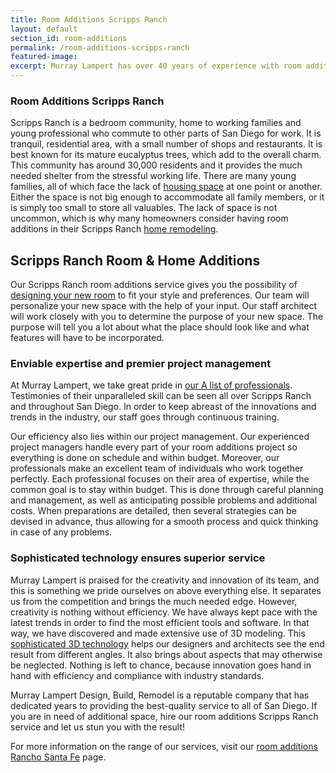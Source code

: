 ```yaml
---
title: Room Additions Scripps Ranch
layout: default
section_id: room-additions
permalink: /room-additions-scripps-ranch
featured-image:
excerpt: Murray Lampert has over 40 years of experience with room additions in Scripps Ranch, San Diego. Take your Scripps Ranch home addition to the next level with us.
---
```


<h3>Room Additions Scripps Ranch</h3>
Scripps Ranch is a bedroom community, home to working families and young professional who commute to other parts of San Diego for work. It is tranquil, residential area, with a small number of shops and restaurants. It is best known for its mature eucalyptus trees, which add to the overall charm. This community has around 30,000 residents and it provides the much needed shelter from the stressful working life. There are many young families, all of which face the lack of <a href="http://murraylampert.com/san-diego-room-additions/">housing space</a> at one point or another. Either the space is not big enough to accommodate all family members, or it is simply too small to store all valuables. The lack of space is not uncommon, which is why many homeowners consider having room additions in their Scripps Ranch <a href="http://murraylampert.com/">home remodeling</a>.

## Scripps Ranch Room & Home Additions

Our Scripps Ranch room additions service gives you the possibility of <a href="http://murraylampert.com/san-diego-home-design-serivces/">designing your new room</a> to fit your style and preferences. Our team will personalize your new space with the help of your input. Our staff architect will work closely with you to determine the purpose of your new space. The purpose will tell you a lot about what the place should look like and what features will have to be incorporated.
<h3>Enviable expertise and premier project management</h3>
At Murray Lampert, we take great pride in <a href="http://murraylampert.com/about-murray-lampert-design-build-remodel/">our A list of professionals</a>. Testimonies of their unparalleled skill can be seen all over Scripps Ranch and throughout San Diego. In order to keep abreast of the innovations and trends in the industry, our staff goes through continuous training.

Our efficiency also lies within our project management. Our experienced project managers handle every part of your room additions project so everything is done on schedule and within budget. Moreover, our professionals make an excellent team of individuals who work together perfectly. Each professional focuses on their area of expertise, while the common goal is to stay within budget. This is done through careful planning and management, as well as anticipating possible problems and additional costs. When preparations are detailed, then several strategies can be devised in advance, thus allowing for a smooth process and quick thinking in case of any problems.
<h3>Sophisticated technology ensures superior service</h3>
Murray Lampert is praised for the creativity and innovation of its team, and this is something we pride ourselves on above everything else. It separates us from the competition and brings the much needed edge. However, creativity is nothing without efficiency. We have always kept pace with the latest trends in order to find the most efficient tools and software. In that way, we have discovered and made extensive use of 3D modeling. This <a href="http://murraylampert.com/3d-architectural-rendering-services/">sophisticated 3D technology</a> helps our designers and architects see the end result from different angles. It also brings about aspects that may otherwise be neglected. Nothing is left to chance, because innovation goes hand in hand with efficiency and compliance with industry standards.

Murray Lampert Design, Build, Remodel is a reputable company that has dedicated years to providing the best-quality service to all of San Diego. If you are in need of additional space, hire our room additions Scripps Ranch service and let us stun you with the result!

For more information on the range of our services, visit our <a href="http://murraylampert.com/room-additions-rancho-santa-fe+">room additions Rancho Santa Fe</a> page.
